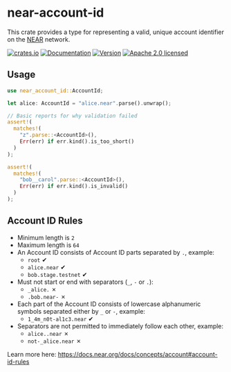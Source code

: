 # near-account-id

This crate provides a type for representing a valid, unique account identifier on the [NEAR](https://near.org) network.

[![crates.io](https://img.shields.io/crates/v/near-account-id?label=latest)](https://crates.io/crates/near-account-id)
[![Documentation](https://docs.rs/near-account-id/badge.svg)](https://docs.rs/near-account-id)
[![Version](https://img.shields.io/badge/rustc-1.56+-ab6000.svg)](https://blog.rust-lang.org/2021/10/21/Rust-1.56.0.html)
[![Apache 2.0 licensed](https://img.shields.io/crates/l/near-account-id.svg)](https://github.com/near/nearcore/blob/master/licenses/LICENSE-APACHE)

## Usage

```rust
use near_account_id::AccountId;

let alice: AccountId = "alice.near".parse().unwrap();

// Basic reports for why validation failed
assert!(
  matches!(
    "z".parse::<AccountId>(),
    Err(err) if err.kind().is_too_short()
  )
);

assert!(
  matches!(
    "bob__carol".parse::<AccountId>(),
    Err(err) if err.kind().is_invalid()
  )
);
```

## Account ID Rules

- Minimum length is `2`
- Maximum length is `64`
- An Account ID consists of Account ID parts separated by `.`, example:
  - `root` ✔
  - `alice.near` ✔
  - `bob.stage.testnet` ✔
- Must not start or end with separators (`_`, `-` or `.`):
  - `_alice.` ✗
  - `.bob.near-` ✗
- Each part of the Account ID consists of lowercase alphanumeric symbols separated either by `_` or `-`, example:
  - `1_4m_n0t-al1c3.near` ✔
- Separators are not permitted to immediately follow each other, example:
  - `alice..near` ✗
  - `not-_alice.near` ✗

Learn more here: <https://docs.near.org/docs/concepts/account#account-id-rules>
